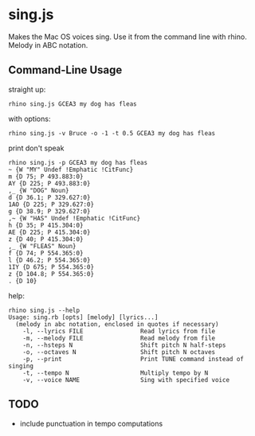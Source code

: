 # sing.js 

Makes the Mac OS voices sing. Use it from the command line with rhino. 
Melody in ABC notation.

## Command-Line Usage

straight up:

```
rhino sing.js GCEA3 my dog has fleas
```

with options:

```
rhino sing.js -v Bruce -o -1 -t 0.5 GCEA3 my dog has fleas
```

print don't speak

```
rhino sing.js -p GCEA3 my dog has fleas
~ {W "MY" Undef !Emphatic !CitFunc}
m {D 75; P 493.883:0}
AY {D 225; P 493.883:0}
,_ {W "DOG" Noun}
d {D 36.1; P 329.627:0}
1AO {D 225; P 329.627:0}
g {D 38.9; P 329.627:0}
,~ {W "HAS" Undef !Emphatic !CitFunc}
h {D 35; P 415.304:0}
AE {D 225; P 415.304:0}
z {D 40; P 415.304:0}
,_ {W "FLEAS" Noun}
f {D 74; P 554.365:0}
l {D 46.2; P 554.365:0}
1IY {D 675; P 554.365:0}
z {D 104.8; P 554.365:0}
. {D 10}
```

help:

```
rhino sing.js --help
Usage: sing.rb [opts] [melody] [lyrics...]
  (melody in abc notation, enclosed in quotes if necessary)
    -l, --lyrics FILE                Read lyrics from file
    -m, --melody FILE                Read melody from file
    -n, --hsteps N                   Shift pitch N half-steps
    -o, --octaves N                  Shift pitch N octaves
    -p, --print                      Print TUNE command instead of singing
    -t, --tempo N                    Multiply tempo by N
    -v, --voice NAME                 Sing with specified voice
```


## TODO

* include punctuation in tempo computations
